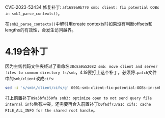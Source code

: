 CVE-2023-52434 修复补丁: `af1689a9b770 smb: client: fix potential OOBs in smb2_parse_contexts()`。

在`smb2_parse_contexts()`中解引用create contexts时如果没有判断offsets和lengths的有效性，会发生访问越界。

# 4.19合补丁

因为主线代码文件夹经过了重命名`38c8a9a52082 smb: move client and server files to common directory fs/smb`，4.19要打上这个补丁，必须将`.patch`文件中的`smb/client`改成`cifs`:
```sh
sed -i 's/smb\/client/cifs/g' 0001-smb-client-fix-potential-OOBs-in-smb2_parse_contexts.patch
```

打上前置补丁`89a5bfa350fa smb3: optimize open to not send query file internal info`后有冲突，还需要再合入前置补丁`b0f6df737a1c cifs: cache FILE_ALL_INFO for the shared root handle`。
